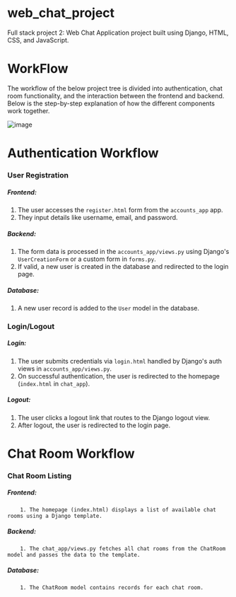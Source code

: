 # web_chat_project
Full stack project 2: Web Chat Application project built using Django, HTML, CSS, and JavaScript.

# WorkFlow
The workflow of the below project tree is divided into authentication, chat room functionality, and the interaction between the frontend and backend. Below is the step-by-step explanation of how the different components work together.


![image](https://github.com/user-attachments/assets/f539bb59-6929-4a4a-b757-790eaf1e23f2)

# Authentication Workflow
### User Registration
  ##### Frontend:
  1. The user accesses the `register.html` form from the `accounts_app` app.
  2. They input details like username, email, and password.

  ##### Backend:
  1. The form data is processed in the `accounts_app/views.py` using Django's `UserCreationForm` or a custom form in `forms.py`.
  2. If valid, a new user is created in the database and redirected to the login page.

  ##### Database:
  1. A new user record is added to the `User` model in the database.

### Login/Logout
  ##### Login:
  1. The user submits credentials via `login.html` handled by Django's auth views in `accounts_app/views.py`.
  2. On successful authentication, the user is redirected to the homepage (`index.html` in `chat_app`).

  ##### Logout:
  1. The user clicks a logout link that routes to the Django logout view.
  2. After logout, the user is redirected to the login page.


# Chat Room Workflow
### Chat Room Listing
  ##### Frontend:
        1. The homepage (index.html) displays a list of available chat rooms using a Django template.
  ##### Backend:
        1. The chat_app/views.py fetches all chat rooms from the ChatRoom model and passes the data to the template.
  ##### Database:
        1. The ChatRoom model contains records for each chat room.

